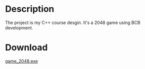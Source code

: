 # Description

The project is my C++ course desgin. It's a 2048 game using BCB development.

# Download

[game_2048.exe](https://github.com/linzhehuang/game_2048/raw/master/game_2048.exe)

